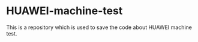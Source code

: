 # HUAWEI-machine-test
This is a repository which is used to save the code about HUAWEI machine test.
